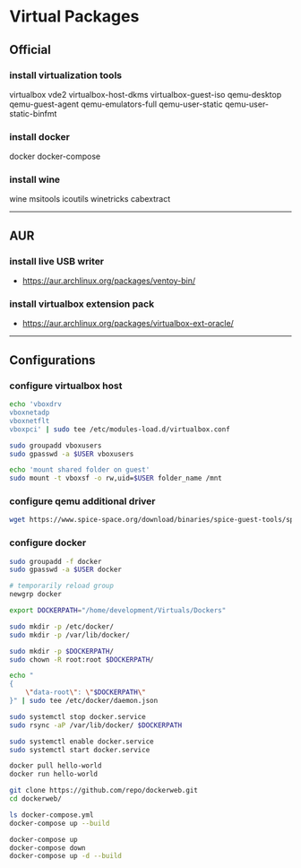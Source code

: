 # Virtual Packages

## Official

### install virtualization tools

virtualbox vde2 virtualbox-host-dkms virtualbox-guest-iso
qemu-desktop qemu-guest-agent qemu-emulators-full
qemu-user-static qemu-user-static-binfmt

### install docker

docker docker-compose

### install wine

wine msitools icoutils
winetricks cabextract

--------------------------------------------------------------------------------

## AUR

### install live USB writer

- https://aur.archlinux.org/packages/ventoy-bin/

### install virtualbox extension pack

- https://aur.archlinux.org/packages/virtualbox-ext-oracle/

--------------------------------------------------------------------------------

## Configurations

### configure virtualbox host

```sh
echo 'vboxdrv
vboxnetadp
vboxnetflt
vboxpci' | sudo tee /etc/modules-load.d/virtualbox.conf

sudo groupadd vboxusers
sudo gpasswd -a $USER vboxusers
```

```sh
echo 'mount shared folder on guest'
sudo mount -t vboxsf -o rw,uid=$USER folder_name /mnt
```

### configure qemu additional driver

```sh
wget https://www.spice-space.org/download/binaries/spice-guest-tools/spice-guest-tools-latest.exe
```

### configure docker

```sh
sudo groupadd -f docker
sudo gpasswd -a $USER docker

# temporarily reload group
newgrp docker

export DOCKERPATH="/home/development/Virtuals/Dockers"

sudo mkdir -p /etc/docker/
sudo mkdir -p /var/lib/docker/

sudo mkdir -p $DOCKERPATH/
sudo chown -R root:root $DOCKERPATH/

echo "
{
    \"data-root\": \"$DOCKERPATH\"
}" | sudo tee /etc/docker/daemon.json

sudo systemctl stop docker.service
sudo rsync -aP /var/lib/docker/ $DOCKERPATH

sudo systemctl enable docker.service
sudo systemctl start docker.service
```

```sh
docker pull hello-world
docker run hello-world
```

```sh
git clone https://github.com/repo/dockerweb.git
cd dockerweb/

ls docker-compose.yml
docker-compose up --build

docker-compose up
docker-compose down
docker-compose up -d --build
```
